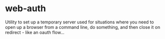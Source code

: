 # web-auth
Utility to set up a temporary server used for situations where you need to open up a browser from a command line, do something, and then close it on redirect - like an oauth flow...
